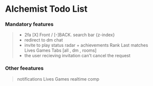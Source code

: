 # Alchemist Todo List

### Mandatory features

> - 2fa [X] Front / [-]BACK.
> search bar {z-index}
> - redirect to dm chat
> - invite to play
> status
> radar + achievements
> Rank
> Last matches
> Lives Games
> Tabs [all , dm , rooms]
> - the user recieving invitation can't cancel the request

### Other feeatures
> notifications
> Lives Games realtime comp
